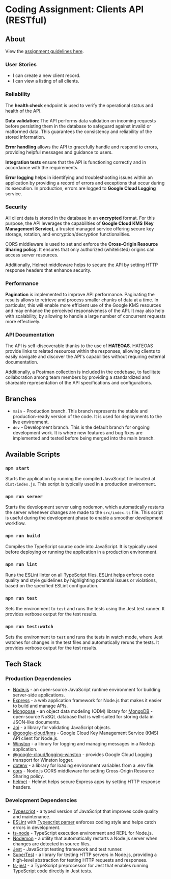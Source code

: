 # Coding Assignment: Clients API (RESTful)

## About

View the [assignment guidelines here](https://www.craft.me/s/BajD9tAHpBbTME).

### User Stories

- I can create a new client record.
- I can view a listing of all clients.

### Reliability

The **health check** endpoint is used to verify the operational status and health of the API.

**Data validation**: The API performs data validation on incoming requests before persisting them in the database to safeguard against invalid or malformed data. This guarantees the consistency and reliability of the stored information.

**Error handling** allows the API to gracefully handle and respond to errors, providing helpful messages and guidance to users.

**Integration tests** ensure that the API is functioning correctly and in accordance with the requirements.

**Error logging** helps in identifying and troubleshooting issues within an application by providing a record of errors and exceptions that occur during its execution. In production, errors are logged to **Google Cloud Logging** service.

### Security

All client data is stored in the database in an **encrypted** format. For this purpose, the API leverages the capabilities of **Google Cloud KMS (Key Management Service)**, a trusted managed service offering secure key storage, rotation, and encryption/decryption functionalities.

CORS middleware is used to set and enforce the **Cross-Origin Resource Sharing policy**. It ensures that only authorized (whitelisted) origins can access server resources.

Additionally, Helmet middleware helps to secure the API by setting HTTP response headers that enhance security.

### Performance

**Pagination** is implemented to improve API performance. Paginating the results allows to retrieve and process smaller chunks of data at a time. In particular, this will enable more efficient use of the Google KMS resources and may enhance the perceived responsiveness of the API.
It may also help with scalability, by allowing to handle a large number of concurrent requests more effectively.

### API Documentation

The API is self-discoverable thanks to the use of **HATEOAS**. HATEOAS provide links to related resources within the responses, allowing clients to easily navigate and discover the API's capabilities without requiring external documentation.

Additionally, a Postman collection is included in the codebase, to facilitate collaboration among team members by providing a standardized and shareable representation of the API specifications and configurations.

## Branches

- `main` - Production branch. This branch represents the stable and production-ready version of the code. It is used for deployments to the live environment.
- `dev` - Development branch. This is the default branch for ongoing development work. It is where new features and bug fixes are implemented and tested before being merged into the main branch.

## Available Scripts

### `npm start`

Starts the application by running the compiled JavaScript file located at `dist/index.js`. This script is typically used in a production environment.

### `npm run server`

Starts the development server using nodemon, which automatically restarts the server whenever changes are made to the `src/index.ts` file. This script is useful during the development phase to enable a smoother development workflow.

### `npm run build`

Compiles the TypeScript source code into JavaScript. It is typically used before deploying or running the application in a production environment.

### `npm run lint`

Runs the ESLint linter on all TypeScript files. ESLint helps enforce code quality and style guidelines by highlighting potential issues or violations, based on the specified ESLint configuration.

### `npm run test`

Sets the environment to `test` and runs the tests using the Jest test runner. It provides verbose output for the test results.

### `npm run test:watch`

Sets the environment to `test` and runs the tests in watch mode, where Jest watches for changes in the test files and automatically reruns the tests. It provides verbose output for the test results.

## Tech Stack

### Production Dependencies

- [Node.js](https://nodejs.org/en/docs/) - an open-source JavaScript runtime environment for building server-side applications.
- [Express](https://expressjs.com/) - a web application framework for Node.js that makes it easier to build and manage APIs.
- [Mongoose](https://mongoosejs.com/) - an object data modeling (ODM) library for [MongoDB](https://www.mongodb.com/home) - open-source NoSQL database that is well-suited for storing data in JSON-like documents.
- [Joi](https://www.npmjs.com/package/joi) - a library for validating JavaScript objects.
- [@google-cloud/kms](https://www.npmjs.com/package/@google-cloud/kms) - Google Cloud Key Management Service (KMS) API client for Node.js.
- [Winston](https://www.npmjs.com/package/winston) - a library for logging and managing messages in a Node.js application.
- [@google-cloud/logging-winston](https://www.npmjs.com/package/@google-cloud/logging-winston) - provides Google Cloud Logging transport for Winston logger.
- [dotenv](https://www.npmjs.com/package/dotenv) - a library for loading environment variables from a .env file.
- [cors](https://www.npmjs.com/package/cors) - Node.js CORS middleware for setting Cross-Origin Resource Sharing policy.
- [helmet](https://www.npmjs.com/package/helmet) - Helmet helps secure Express apps by setting HTTP response headers.

### Development Dependencies

- [Typescript](https://www.npmjs.com/package/typescript) - a typed version of JavaScript that improves code quality and maintenance.
- [ESLint](https://www.npmjs.com/package/eslint) with [Typescript parser](https://www.npmjs.com/package/@typescript-eslint/parser) enforces coding style and helps catch errors in development.
- [ts-node](https://www.npmjs.com/package/ts-node) - TypeScript execution environment and REPL for Node.js.
- [Nodemon](https://www.npmjs.com/package/nodemon) - a utility that automatically restarts a Node.js server when changes are detected in source files.
- [Jest](https://jestjs.io/) - JavaScript testing framework and test runner.
- [SuperTest](https://www.npmjs.com/package/supertest) - a library for testing HTTP servers in Node.js, providing a high-level abstraction for testing HTTP requests and responses.
- [ts-jest](https://www.npmjs.com/package/ts-jest) - a TypeScript preprocessor for Jest that enables running TypeScript code directly in Jest tests.
